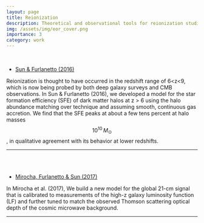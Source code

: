 ```yaml
---
layout: page
title: Reionization
description: Theoretical and observational tools for reionization studies
img: /assets/img/eor_cover.png
importance: 3
category: work
---
```


<div class="row justify-content-sm-center">
    <div class="col-sm-6 mt-4 mt-md-0">
        <img class="img-fluid rounded z-depth-1" src="{{ '/assets/img/eor_pic0.png' | relative_url }}" alt="" title="star formation efficiency"/>
    </div>
    <div class="col-sm-6 mt-4 mt-md-0">
        <img class="img-fluid rounded z-depth-1" src="{{ '/assets/img/eor_pic1.png' | relative_url }}" alt="" title="escape fraction minimum mass degeneracy"/>
    </div>
</div>

<br />

* <a href="https://arxiv.org/abs/1512.06219">Sun & Furlanetto (2016)</a>

Reionization is thought to have occurred in the redshift range of 6<z<9, which is now being probed by both deep galaxy surveys and CMB observations. In Sun & Furlanetto (2016), we developed a model for the star formation efficiency (SFE) of dark matter halos at z > 6 using the halo abundance matching over technique and assuming smooth, continuous gas accretion. We find that the SFE peaks at about a few tens percent at halo masses $$10^{10}\,M_\odot$$, in qualitative agreement with its behavior at lower redshifts.

---

<br />

<div class="row justify-content-sm-center">
    <div class="col-sm-12 mt-6 mt-md-0">
        <img class="img-fluid rounded z-depth-1" src="{{ '/assets/img/eor_pic2.png' | relative_url }}" alt="" title="global 21cm signal sourced by known galaxies"/>
    </div>
</div>

<br />

* <a href="https://arxiv.org/abs/1607.00386">Mirocha, Furlanetto & Sun (2017)</a>

In Mirocha et al. (2017), We build a new model for the global 21-cm signal that is calibrated to measurements of the high-z galaxy luminosity function (LF) and further tuned to match the observed Thomson scattering optical depth of the cosmic microwave background.

---
